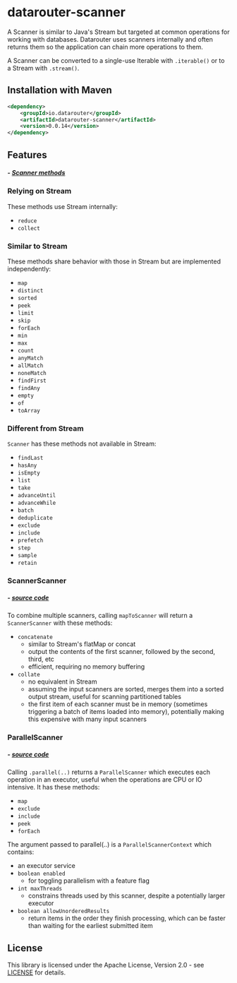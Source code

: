 # datarouter-scanner

A Scanner is similar to Java's Stream but targeted at common operations for working with databases. Datarouter uses scanners internally and often returns them so the application can chain more operations to them.

A Scanner can be converted to a single-use Iterable with `.iterable()` or to a Stream with `.stream()`.

## Installation with Maven

```xml
<dependency>
	<groupId>io.datarouter</groupId>
	<artifactId>datarouter-scanner</artifactId>
	<version>0.0.14</version>
</dependency>
```

## Features
##### - [Scanner methods](./src/main/java/io/datarouter/scanner/Scanner.java)

### Relying on Stream

These methods use Stream internally:
- `reduce`
- `collect`

### Similar to Stream

These methods share behavior with those in Stream but are implemented independently:
- `map`
- `distinct`
- `sorted`
- `peek`
- `limit`
- `skip`
- `forEach`
- `min`
- `max`
- `count`
- `anyMatch`
- `allMatch`
- `noneMatch`
- `findFirst`
- `findAny`
- `empty`
- `of`
- `toArray`

### Different from Stream

`Scanner` has these methods not available in Stream:
- `findLast`
- `hasAny`
- `isEmpty`
- `list`
- `take`
- `advanceUntil`
- `advanceWhile`
- `batch`
- `deduplicate`
- `exclude`
- `include`
- `prefetch`
- `step`
- `sample`
- `retain`

### ScannerScanner
##### - [source code](./src/main/java/io/datarouter/scanner/ScannerScanner.java)
To combine multiple scanners, calling `mapToScanner` will return a `ScannerScanner` with these methods:
- `concatenate`
  - similar to Stream's flatMap or concat
  - output the contents of the first scanner, followed by the second, third, etc
  - efficient, requiring no memory buffering
- `collate`
  - no equivalent in Stream
  - assuming the input scanners are sorted, merges them into a sorted output stream, useful for scanning partitioned tables
  - the first item of each scanner must be in memory (sometimes triggering a batch of items loaded into memory), potentially making this expensive with many input scanners

### ParallelScanner
##### - [source code](./src/main/java/io/datarouter/scanner/ParallelScanner.java)
Calling `.parallel(..)` returns a `ParallelScanner` which executes each operation in an executor, useful when the operations are CPU or IO intensive. It has these methods:
- `map`
- `exclude`
- `include`
- `peek`
- `forEach`

The argument passed to parallel(..) is a `ParallelScannerContext` which contains:
- an executor service
- `boolean enabled`
  - for toggling parallelism with a feature flag
- `int maxThreads`
  - constrains threads used by this scanner, despite a potentially larger executor
- `boolean allowUnorderedResults`
  - return items in the order they finish processing, which can be faster than waiting for the earliest submitted item

## License

This library is licensed under the Apache License, Version 2.0 - see [LICENSE](../LICENSE) for details.
